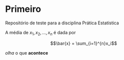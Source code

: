 # Primeiro
Repositório de teste para a disciplina Prática Estatística

A média de $x_1,x_2,\ldots,x_n$ é dada por

$$\bar{x} = \sum_{i=1}^{n}x_i$$

*olha* o que **acontece**
